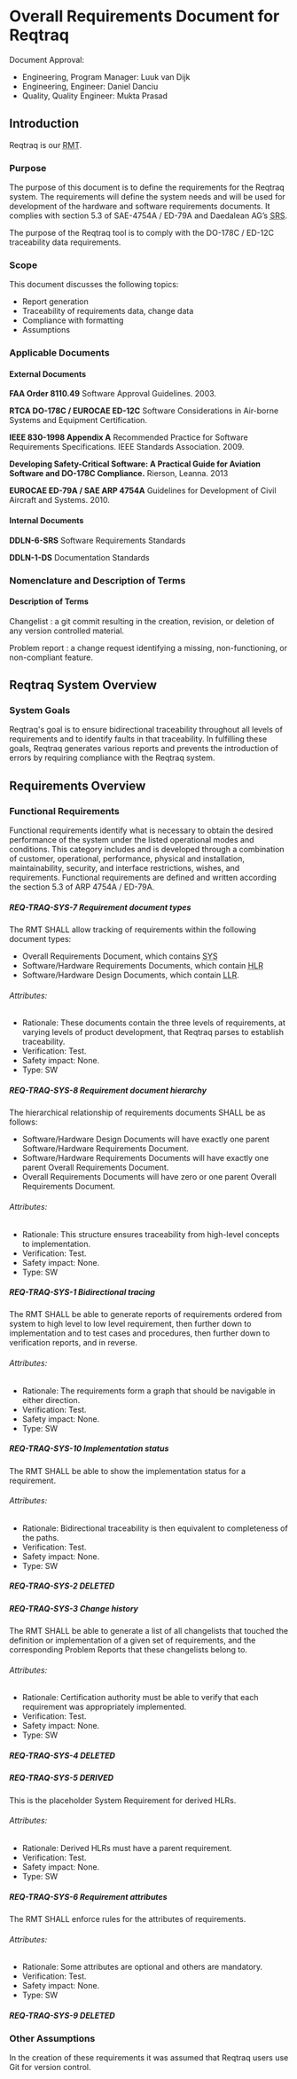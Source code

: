 # Overall Requirements Document for Reqtraq

Document Approval:
- Engineering, Program Manager: Luuk van Dijk
- Engineering, Engineer: Daniel Danciu
- Quality, Quality Engineer: Mukta Prasad

## Introduction

Reqtraq is our <abbr title="Requirements Management Tool">RMT</abbr>.

### Purpose

The purpose of this document is to define the requirements for the Reqtraq system. The requirements will define the system needs and will be used for development of the hardware and software requirements documents. It complies with section 5.3 of SAE-4754A / ED-79A and Daedalean AG’s <abbr title="Software Requirements Standards">SRS</abbr>.

The purpose of the Reqtraq tool is to comply with the DO-178C / ED-12C traceability data requirements.

### Scope

This document discusses the following topics:
- Report generation
- Traceability of requirements data, change data
- Compliance with formatting
- Assumptions

### Applicable Documents

#### External Documents

**FAA Order 8110.49** Software Approval Guidelines. 2003.

**RTCA DO-178C / EUROCAE ED-12C** Software Considerations in Air-borne Systems and Equipment Certification.

**IEEE 830-1998 Appendix A** Recommended Practice for Software Requirements Specifications. IEEE Standards Association. 2009.

**Developing Safety-Critical Software: A Practical Guide for Aviation Software and DO-178C Compliance.** Rierson, Leanna. 2013

**EUROCAE ED-79A / SAE ARP 4754A** Guidelines for Development of Civil Aircraft and Systems. 2010.

#### Internal Documents

**DDLN-6-SRS** Software Requirements Standards

**DDLN-1-DS** Documentation Standards

### Nomenclature and Description of Terms

#### Description of Terms

Changelist
  : a git commit resulting in the creation, revision, or deletion of any version controlled material.

Problem report
  : a change request identifying a missing, non-functioning, or non-compliant feature.

## Reqtraq System Overview

### System Goals

Reqtraq's goal is to ensure bidirectional traceability throughout all levels of requirements and to identify faults in that traceability. In fulfilling these goals, Reqtraq generates various reports and prevents the introduction of errors by requiring compliance with the Reqtraq system.

## Requirements Overview

### Functional Requirements

Functional requirements identify what is necessary to obtain the desired performance of the system under the listed operational modes and conditions. This category includes and is developed through a combination of customer, operational, performance, physical and installation, maintainability, security, and interface restrictions, wishes, and requirements. Functional requirements are defined and written according the section 5.3 of ARP 4754A / ED-79A.


##### REQ-TRAQ-SYS-7 Requirement document types

The RMT SHALL allow tracking of requirements within the following document types:

- Overall Requirements Document, which contains <abbr title="System-Level Requirements">SYS</abbr>
- Software/Hardware Requirements Documents, which contain <abbr title="High-Level Requirements">HLR</abbr>
- Software/Hardware Design Documents, which contain <abbr title="Low-Level Requirements">LLR</abbr>.

###### Attributes:
- Rationale: These documents contain the three levels of requirements, at varying levels of product development, that Reqtraq parses to establish traceability.
- Verification: Test.
- Safety impact: None.
- Type: SW


##### REQ-TRAQ-SYS-8 Requirement document hierarchy

The hierarchical relationship of requirements documents SHALL be as follows:

- Software/Hardware Design Documents will have exactly one parent Software/Hardware Requirements Document.
- Software/Hardware Requirements Documents will have exactly one parent Overall Requirements Document.
- Overall Requirements Documents will have zero or one parent Overall Requirements Document.

###### Attributes:
- Rationale: This structure ensures traceability from high-level concepts to implementation.
- Verification: Test.
- Safety impact: None.
- Type: SW


##### REQ-TRAQ-SYS-1 Bidirectional tracing

The RMT SHALL be able to generate reports of requirements ordered from system to
high level to low level requirement, then further down to implementation and to
test cases and procedures, then further down to verification reports, and in
reverse.

###### Attributes:
- Rationale: The requirements form a graph that should be navigable in either direction.
- Verification: Test.
- Safety impact: None.
- Type: SW


##### REQ-TRAQ-SYS-10 Implementation status

The RMT SHALL be able to show the implementation status for a requirement.

###### Attributes:
- Rationale: Bidirectional traceability is then equivalent to completeness of the paths.
- Verification: Test.
- Safety impact: None.
- Type: SW


##### REQ-TRAQ-SYS-2 DELETED


##### REQ-TRAQ-SYS-3 Change history

The RMT SHALL be able to generate a list of all changelists that touched the definition or implementation of a given set of requirements, and the corresponding Problem Reports that these changelists belong to.

###### Attributes:
- Rationale: Certification authority must be able to verify that each requirement was appropriately implemented.
- Verification: Test.
- Safety impact: None.
- Type: SW


##### REQ-TRAQ-SYS-4 DELETED


##### REQ-TRAQ-SYS-5 DERIVED

This is the placeholder System Requirement for derived HLRs.

###### Attributes:
- Rationale: Derived HLRs must have a parent requirement.
- Verification: Test.
- Safety impact: None.
- Type: SW


##### REQ-TRAQ-SYS-6 Requirement attributes

The RMT SHALL enforce rules for the attributes of requirements.

###### Attributes:
- Rationale: Some attributes are optional and others are mandatory.
- Verification: Test.
- Safety impact: None.
- Type: SW


##### REQ-TRAQ-SYS-9 DELETED


### Other Assumptions

In the creation of these requirements it was assumed that Reqtraq users use Git for version control.
